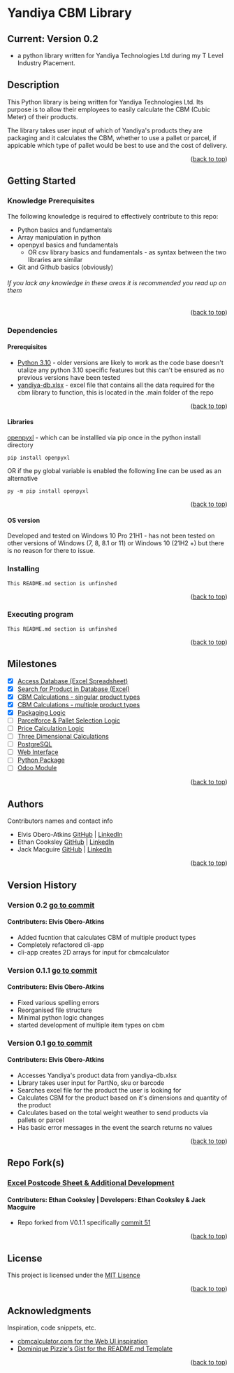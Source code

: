 # Yandiya CBM Library

## Current: Version 0.2

- a python library written for Yandiya Technologies Ltd during my T Level Industry Placement.

## Description

This Python library is being written for Yandiya Technologies Ltd. Its purpose is to allow their employees to easily calculate the CBM (Cubic Meter) of their products.

The library takes user input of which of Yandiya's products they are packaging and it calculates the CBM, whether to use a pallet or parcel, if appicable which type of pallet would be best to use and the cost of delivery.

<p align="right">(<a href="#top">back to top</a>)</p>

## Getting Started

### Knowledge Prerequisites

The following knowledge is required to effectively contribute to this repo:

- Python basics and fundamentals
- Array manipulation in python
- openpyxl basics and fundamentals
  - OR csv library basics and fundamentals - as syntax between the two libraries are similar
- Git and Github basics (obviously)

###### If you lack any knowledge in these areas it is recommended you read up on them

<p align="right">(<a href="#top">back to top</a>)</p>

### Dependencies

#### Prerequisites

- [Python 3.10](https://www.python.org/downloads/) - older versions are likely to work as the code base doesn't utalize any python 3.10 specific features but this can't be ensured as no previous versions have been tested
- [yandiya-db.xlsx](https://github.com/elvybean/yandiya-cbm-library/blob/main/.main/yandiya-db.xlsx) - excel file that contains all the data required for the cbm library to function, this is located in the .main folder of the repo

<p align="right">(<a href="#top">back to top</a>)</p>

#### Libraries

[openpyxl](https://pypi.org/project/openpyxl/) - which can be installled via pip once in the python install directory

```
pip install openpyxl
```

OR if the py global variable is enabled the following line can be used as an alternative

```
py -m pip install openpyxl
```

<p align="right">(<a href="#top">back to top</a>)</p>

#### OS version

Developed and tested on Windows 10 Pro 21H1 - has not been tested on other versions of Windows (7, 8, 8.1 or 11) or Windows 10 (21H2 +) but there is no reason for there to issue.

### Installing

```
This README.md section is unfinshed
```

<p align="right">(<a href="#top">back to top</a>)</p>

### Executing program

```
This README.md section is unfinshed
```

<p align="right">(<a href="#top">back to top</a>)</p>

## Milestones

- [x] [Access Database (Excel Spreadsheet)](https://github.com/elvybean/yandiya-cbm-library/milestone/12)
- [x] [Search for Product in Database (Excel)](https://github.com/elvybean/yandiya-cbm-library/milestone/13)
- [x] [CBM Calculations - singular product types](https://github.com/elvybean/yandiya-cbm-library/milestone/1)
- [x] [CBM Calculations - multiple product types](https://github.com/elvybean/yandiya-cbm-library/milestone/3)
- [x] [Packaging Logic](https://github.com/elvybean/yandiya-cbm-library/milestone/2)
- [ ] [Parcelforce & Pallet Selection Logic](https://github.com/elvybean/yandiya-cbm-library/milestone/10)
- [ ] [Price Calculation Logic](https://github.com/elvybean/yandiya-cbm-library/milestone/5)
- [ ] [Three Dimensional Calculations](https://github.com/elvybean/yandiya-cbm-library/milestone/6)
- [ ] [PostgreSQL](https://github.com/elvybean/yandiya-cbm-library/milestone/14)
- [ ] [Web Interface](https://github.com/elvybean/yandiya-cbm-library/milestone/9)
- [ ] [Python Package](https://github.com/elvybean/yandiya-cbm-library/milestone/7)
- [ ] [Odoo Module](https://github.com/elvybean/yandiya-cbm-library/milestone/8)

<p align="right">(<a href="#top">back to top</a>)</p>

## Authors

Contributors names and contact info

- Elvis Obero-Atkins [GitHub](https://github.com/elvybean) | [LinkedIn](www.linkedin.com/in/elvisoberoatkins)
- Ethan Cooksley [GitHub](https://github.com/eocooksley535) | [LinkedIn](https://www.linkedin.com/in/ethan-cooksley-a0666b238/)
- Jack Macguire [GitHub](#) | [LinkedIn](#)

<p align="right">(<a href="#top">back to top</a>)</p>

## Version History

### Version 0.2 [go to commit](https://github.com/elvybean/yandiya-cbm-library/commit/97004b07e1b46a9749e38e4dadcf2a5f44a1c9f9)

#### Contributers: Elvis Obero-Atkins

- Added fucntion that calculates CBM of multiple product types
- Completely refactored cli-app
- cli-app creates 2D arrays for input for cbmcalculator

### Version 0.1.1 [go to commit](https://github.com/elvybean/yandiya-cbm-library/commit/db9bcbaa384f233411c3a0b2e108904e21bd056c)

#### Contributers: Elvis Obero-Atkins

- Fixed various spelling errors
- Reorganised file structure
- Minimal python logic changes
- started development of multiple item types on cbm

### Version 0.1 [go to commit](https://github.com/elvybean/yandiya-cbm-library/commit/c6076c3a13dfb1bab704bc005549391a104953a6)

#### Contributers: Elvis Obero-Atkins

- Accesses Yandiya's product data from yandiya-db.xlsx
- Library takes user input for PartNo, sku or barcode
- Searches excel file for the product the user is looking for
- Calculates CBM for the product based on it's dimensions and quantity of the product
- Calculates based on the total weight weather to send products via pallets or parcel
- Has basic error messages in the event the search returns no values

<p align="right">(<a href="#top">back to top</a>)</p>

## Repo Fork(s)

### [Excel Postcode Sheet & Additional Development](https://github.com/eocooksley535/yandiya-cbm-library)

#### Contributers: Ethan Cooksley | Developers: Ethan Cooksley & Jack Macguire

- Repo forked from V0.1.1 specifically [commit 51](https://github.com/elvybean/yandiya-cbm-library/commit/4db2e7c4f7daca418048e6472bedf502df0fd242)

<p align="right">(<a href="#top">back to top</a>)</p>

## License

This project is licensed under the [MIT Lisence](https://choosealicense.com/licenses/mit/)

<p align="right">(<a href="#top">back to top</a>)</p>

## Acknowledgments

Inspiration, code snippets, etc.

- [cbmcalculator.com for the Web UI inspiration](https://www.cbmcalculator.com/)
- [Dominique Pizzie&#39;s Gist for the README.md Template](https://gist.github.com/DomPizzie/7a5ff55ffa9081f2de27c315f5018afc)

<p align="right">(<a href="#top">back to top</a>)</p>
